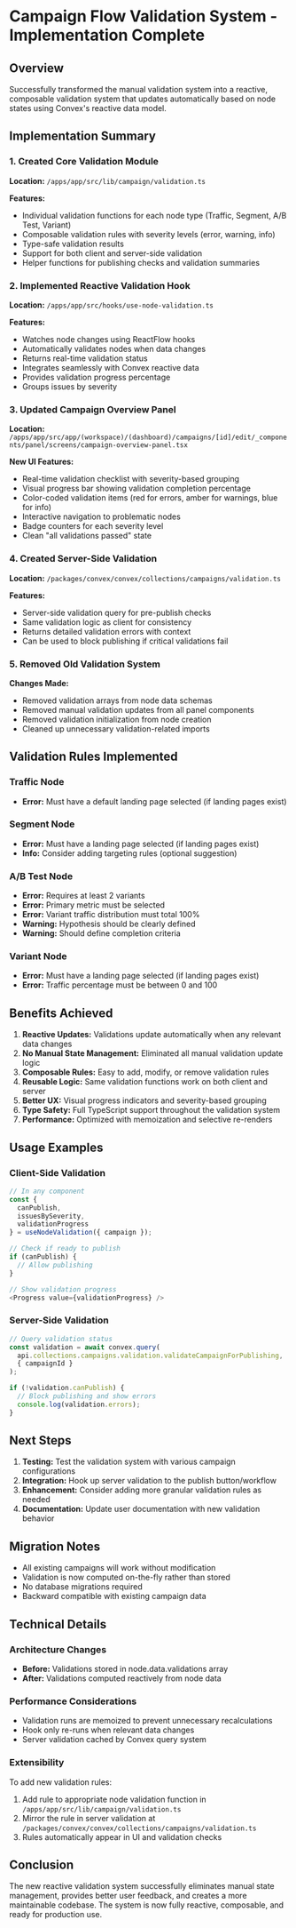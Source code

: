 # Campaign Flow Validation System - Implementation Complete

## Overview
Successfully transformed the manual validation system into a reactive, composable validation system that updates automatically based on node states using Convex's reactive data model.

## Implementation Summary

### 1. Created Core Validation Module
**Location:** `/apps/app/src/lib/campaign/validation.ts`

**Features:**
- Individual validation functions for each node type (Traffic, Segment, A/B Test, Variant)
- Composable validation rules with severity levels (error, warning, info)
- Type-safe validation results
- Support for both client and server-side validation
- Helper functions for publishing checks and validation summaries

### 2. Implemented Reactive Validation Hook
**Location:** `/apps/app/src/hooks/use-node-validation.ts`

**Features:**
- Watches node changes using ReactFlow hooks
- Automatically validates nodes when data changes
- Returns real-time validation status
- Integrates seamlessly with Convex reactive data
- Provides validation progress percentage
- Groups issues by severity

### 3. Updated Campaign Overview Panel
**Location:** `/apps/app/src/app/(workspace)/(dashboard)/campaigns/[id]/edit/_components/panel/screens/campaign-overview-panel.tsx`

**New UI Features:**
- Real-time validation checklist with severity-based grouping
- Visual progress bar showing validation completion percentage
- Color-coded validation items (red for errors, amber for warnings, blue for info)
- Interactive navigation to problematic nodes
- Badge counters for each severity level
- Clean "all validations passed" state

### 4. Created Server-Side Validation
**Location:** `/packages/convex/convex/collections/campaigns/validation.ts`

**Features:**
- Server-side validation query for pre-publish checks
- Same validation logic as client for consistency
- Returns detailed validation errors with context
- Can be used to block publishing if critical validations fail

### 5. Removed Old Validation System
**Changes Made:**
- Removed validation arrays from node data schemas
- Removed manual validation updates from all panel components
- Removed validation initialization from node creation
- Cleaned up unnecessary validation-related imports

## Validation Rules Implemented

### Traffic Node
- **Error:** Must have a default landing page selected (if landing pages exist)

### Segment Node
- **Error:** Must have a landing page selected (if landing pages exist)
- **Info:** Consider adding targeting rules (optional suggestion)

### A/B Test Node
- **Error:** Requires at least 2 variants
- **Error:** Primary metric must be selected
- **Error:** Variant traffic distribution must total 100%
- **Warning:** Hypothesis should be clearly defined
- **Warning:** Should define completion criteria

### Variant Node
- **Error:** Must have a landing page selected (if landing pages exist)
- **Error:** Traffic percentage must be between 0 and 100

## Benefits Achieved

1. **Reactive Updates:** Validations update automatically when any relevant data changes
2. **No Manual State Management:** Eliminated all manual validation update logic
3. **Composable Rules:** Easy to add, modify, or remove validation rules
4. **Reusable Logic:** Same validation functions work on both client and server
5. **Better UX:** Visual progress indicators and severity-based grouping
6. **Type Safety:** Full TypeScript support throughout the validation system
7. **Performance:** Optimized with memoization and selective re-renders

## Usage Examples

### Client-Side Validation
```typescript
// In any component
const { 
  canPublish, 
  issuesBySeverity, 
  validationProgress 
} = useNodeValidation({ campaign });

// Check if ready to publish
if (canPublish) {
  // Allow publishing
}

// Show validation progress
<Progress value={validationProgress} />
```

### Server-Side Validation
```typescript
// Query validation status
const validation = await convex.query(
  api.collections.campaigns.validation.validateCampaignForPublishing,
  { campaignId }
);

if (!validation.canPublish) {
  // Block publishing and show errors
  console.log(validation.errors);
}
```

## Next Steps

1. **Testing:** Test the validation system with various campaign configurations
2. **Integration:** Hook up server validation to the publish button/workflow
3. **Enhancement:** Consider adding more granular validation rules as needed
4. **Documentation:** Update user documentation with new validation behavior

## Migration Notes

- All existing campaigns will work without modification
- Validation is now computed on-the-fly rather than stored
- No database migrations required
- Backward compatible with existing campaign data

## Technical Details

### Architecture Changes
- **Before:** Validations stored in node.data.validations array
- **After:** Validations computed reactively from node data

### Performance Considerations
- Validation runs are memoized to prevent unnecessary recalculations
- Hook only re-runs when relevant data changes
- Server validation cached by Convex query system

### Extensibility
To add new validation rules:
1. Add rule to appropriate node validation function in `/apps/app/src/lib/campaign/validation.ts`
2. Mirror the rule in server validation at `/packages/convex/convex/collections/campaigns/validation.ts`
3. Rules automatically appear in UI and validation checks

## Conclusion

The new reactive validation system successfully eliminates manual state management, provides better user feedback, and creates a more maintainable codebase. The system is now fully reactive, composable, and ready for production use.